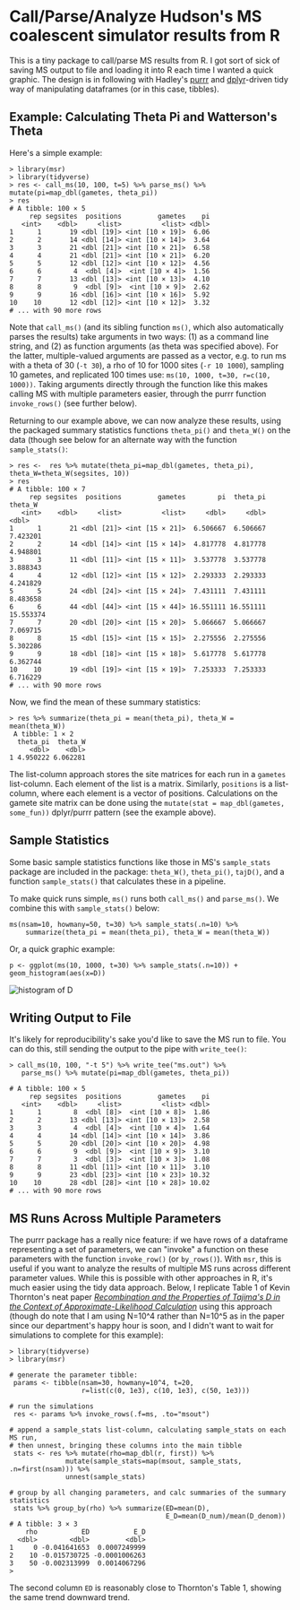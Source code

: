 # Call/Parse/Analyze Hudson's MS coalescent simulator results from R

This is a tiny package to call/parse MS results from R. I got sort of sick of
saving MS output to file and loading it into R each time I wanted a quick
graphic. The design is in following with Hadley's
[purrr](https://github.com/hadley/purrr) and
[dplyr](https://github.com/hadley/dplyr)-driven tidy way of manipulating
dataframes (or in this case, tibbles). 

## Example: Calculating Theta Pi and Watterson's Theta

Here's a simple example:

```{R}
> library(msr)
> library(tidyverse)
> res <- call_ms(10, 100, t=5) %>% parse_ms() %>% mutate(pi=map_dbl(gametes, theta_pi))
> res
# A tibble: 100 × 5
     rep segsites  positions         gametes    pi
   <int>    <dbl>     <list>          <list> <dbl>
1      1       19 <dbl [19]> <int [10 × 19]>  6.06
2      2       14 <dbl [14]> <int [10 × 14]>  3.64
3      3       21 <dbl [21]> <int [10 × 21]>  6.58
4      4       21 <dbl [21]> <int [10 × 21]>  6.20
5      5       12 <dbl [12]> <int [10 × 12]>  4.56
6      6        4  <dbl [4]>  <int [10 × 4]>  1.56
7      7       13 <dbl [13]> <int [10 × 13]>  4.10
8      8        9  <dbl [9]>  <int [10 × 9]>  2.62
9      9       16 <dbl [16]> <int [10 × 16]>  5.92
10    10       12 <dbl [12]> <int [10 × 12]>  3.32
# ... with 90 more rows
```

Note that `call_ms()` (and its sibling function `ms()`, which also
automatically parses the results) take arguments in two ways: (1) as a command
line string, and (2) as function arguments (as theta was specified above). For
the latter, multiple-valued arguments are passed as a vector, e.g. to run ms
with a theta of 30 (`-t 30`), a rho of 10 for 1000 sites (`-r 10 1000`),
sampling 10 gametes, and replicated 100 times use: `ms(10, 1000, t=30, r=c(10,
1000))`.  Taking arguments directly through the function like this makes
calling MS with multiple parameters easier, through the purrr function
`invoke_rows()` (see further below).

Returning to our example above, we can now analyze these results, using the
packaged summary statistics functions `theta_pi()` and `theta_W()` on the data
(though see below for an alternate way with the function `sample_stats()`:

```{R}
> res <-  res %>% mutate(theta_pi=map_dbl(gametes, theta_pi), theta_W=theta_W(segsites, 10))
> res 
# A tibble: 100 × 7
     rep segsites  positions         gametes        pi  theta_pi   theta_W
   <int>    <dbl>     <list>          <list>     <dbl>     <dbl>     <dbl>
1      1       21 <dbl [21]> <int [15 × 21]>  6.506667  6.506667  7.423201
2      2       14 <dbl [14]> <int [15 × 14]>  4.817778  4.817778  4.948801
3      3       11 <dbl [11]> <int [15 × 11]>  3.537778  3.537778  3.888343
4      4       12 <dbl [12]> <int [15 × 12]>  2.293333  2.293333  4.241829
5      5       24 <dbl [24]> <int [15 × 24]>  7.431111  7.431111  8.483658
6      6       44 <dbl [44]> <int [15 × 44]> 16.551111 16.551111 15.553374
7      7       20 <dbl [20]> <int [15 × 20]>  5.066667  5.066667  7.069715
8      8       15 <dbl [15]> <int [15 × 15]>  2.275556  2.275556  5.302286
9      9       18 <dbl [18]> <int [15 × 18]>  5.617778  5.617778  6.362744
10    10       19 <dbl [19]> <int [15 × 19]>  7.253333  7.253333  6.716229
# ... with 90 more rows
```

Now, we find the mean of these summary statistics:

```{R}
> res %>% summarize(theta_pi = mean(theta_pi), theta_W = mean(theta_W))
 A tibble: 1 × 2
  theta_pi  theta_W
     <dbl>    <dbl>
1 4.950222 6.062281
```

The list-column approach stores the site matrices for each run in a `gametes`
list-column. Each element of the list is a matrix. Similarly, `positions` is a
list-column, where each element is a vector of positions. Calculations on the
gamete site matrix can be done using the `mutate(stat = map_dbl(gametes,
some_fun))` dplyr/purrr pattern (see the example above).

## Sample Statistics

Some basic sample statistics functions like those in MS's `sample_stats`
package are included in the package: `theta_W()`, `theta_pi()`, `tajD()`, and a
function `sample_stats()` that calculates these in a pipeline. 

To make quick runs simple, `ms()` runs both `call_ms()` and `parse_ms()`. We
combine this with `sample_stats()` below:

```{R}
ms(nsam=10, howmany=50, t=30) %>% sample_stats(.n=10) %>% 
    summarize(theta_pi = mean(theta_pi), theta_W = mean(theta_W))
```

Or, a quick graphic example:

```{R}
p <- ggplot(ms(10, 1000, t=30) %>% sample_stats(.n=10)) + geom_histogram(aes(x=D))
```

![histogram of D](https://raw.githubusercontent.com/vsbuffalo/msr/master/d-example.png)

## Writing Output to File

It's likely for reproducibility's sake you'd like to save the MS run to file.
You can do this, still sending the output to the pipe with `write_tee()`:

```{R}
> call_ms(10, 100, "-t 5") %>% write_tee("ms.out") %>%
   parse_ms() %>% mutate(pi=map_dbl(gametes, theta_pi))

# A tibble: 100 × 5
     rep segsites  positions         gametes    pi
   <int>    <dbl>     <list>          <list> <dbl>
1      1        8  <dbl [8]>  <int [10 × 8]>  1.86
2      2       13 <dbl [13]> <int [10 × 13]>  2.58
3      3        4  <dbl [4]>  <int [10 × 4]>  1.64
4      4       14 <dbl [14]> <int [10 × 14]>  3.86
5      5       20 <dbl [20]> <int [10 × 20]>  4.98
6      6        9  <dbl [9]>  <int [10 × 9]>  3.10
7      7        3  <dbl [3]>  <int [10 × 3]>  1.08
8      8       11 <dbl [11]> <int [10 × 11]>  3.10
9      9       23 <dbl [23]> <int [10 × 23]> 10.32
10    10       28 <dbl [28]> <int [10 × 28]> 10.02
# ... with 90 more rows
```

## MS Runs Across Multiple Parameters

The purrr package has a really nice feature: if we have rows of a dataframe
representing a set of parameters, we can "invoke" a function on these
parameters with the function `invoke_row()` (or `by_rows()`). With `msr`, this
is useful if you want to analyze the results of multiple MS runs across
different parameter values. While this is possible with other approaches in R,
it's much easier using the tidy data approach. Below, I replicate Table 1 of
Kevin Thornton's neat paper [*Recombination and the Properties of Tajima's D in
the Context of Approximate-Likelihood
Calculation*](http://www.genetics.org/content/171/4/2143) using this approach
(though do note that I am using N=10^4 rather than N=10^5 as in the paper since
our department's happy hour is soon, and I didn't want to wait for simulations
to complete for this example):

```{R}
> library(tidyverse)
> library(msr)

# generate the parameter tibble:
 params <- tibble(nsam=30, howmany=10^4, t=20, 
                  r=list(c(0, 1e3), c(10, 1e3), c(50, 1e3))) 

# run the simulations
 res <- params %>% invoke_rows(.f=ms, .to="msout")

# append a sample_stats list-column, calculating sample_stats on each MS run,
# then unnest, bringing these columns into the main tibble
 stats <- res %>% mutate(rho=map_dbl(r, first)) %>% 
              mutate(sample_stats=map(msout, sample_stats, .n=first(nsam))) %>% 
              unnest(sample_stats)

# group by all changing parameters, and calc summaries of the summary statistics
 stats %>% group_by(rho) %>% summarize(ED=mean(D), 
                                       E_D=mean(D_num)/mean(D_denom))
# A tibble: 3 × 3
    rho           ED           E_D
  <dbl>        <dbl>         <dbl>
1     0 -0.041641653  0.0007249999
2    10 -0.015730725 -0.0001006263
3    50 -0.002313999  0.0014067296
>
```

The second column `ED` is reasonably close to Thornton's Table 1, showing the
same trend downward trend.

